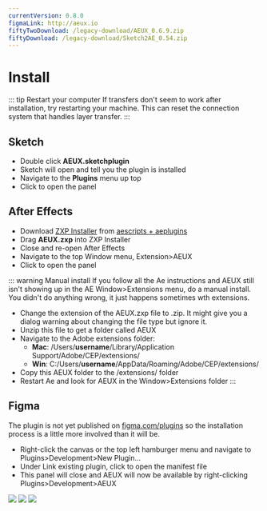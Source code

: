 ```yaml
---
currentVersion: 0.8.0
figmaLink: http://aeux.io
fiftyTwoDownload: /legacy-download/AEUX_0.6.9.zip
fiftyDownload: /legacy-download/Sketch2AE_0.54.zip
---
```


# Install

::: tip Restart your computer
If transfers don't seem to work after installation, try restarting your machine. This can reset the connection system that handles layer transfer.
:::

<!-- ## Figma
- Install in <a :href="$frontmatter.figmaLink">Figma</a>
- Right-click within a Figma file and navigate to Plugins>AEUX
- Click to open the panel -->

## Sketch
- Double click **AEUX.sketchplugin**
- Sketch will open and tell you the plugin is installed
- Navigate to the **Plugins** menu up top
- Click to open the panel

## After Effects
- Download [ZXP Installer](https://aescripts.com/learn/zxp-installer/) from [aescripts + aeplugins](https://aescripts.com/)
- Drag **AEUX.zxp** into ZXP Installer
- Close and re-open After Effects
- Navigate to the top Window menu, Extension>AEUX
- Click to open the panel

::: warning Manual install
If you follow all the Ae instructions and AEUX still isn't showing up in the AE Window>Extensions menu, do a manual install. You didn't do anything wrong, it just happens sometimes wth extensions.
- Change the extension of the AEUX.zxp file to .zip. It might give you a dialog warning about changing the file type but ignore it.
- Unzip this file to get a folder called AEUX
- Navigate to the Adobe extensions folder:
  - **Mac**: /Users/**username**/Library/Application Support/Adobe/CEP/extensions/
  - **Win**: C:/Users/**username**/AppData/Roaming/Adobe/CEP/extensions/
- Copy this AEUX folder to the /extensions/ folder
- Restart Ae and look for AEUX in the Window>Extensions folder
:::

## Figma
The plugin is not yet published on [figma.com/plugins](http://figma.com/plugins) so the installation process is a little more involved than it will be.

- Right-click the canvas or the top left hamburger menu and navigate to Plugins>Development>New Plugin…
- Under Link existing plugin, click to open the manifest file
- This panel will close and AEUX will now be available by right-clicking Plugins>Development>AEUX 

<img src="/figma-install-01.png" />
<img src="/figma-install-02.png" />
<img src="/figma-install-03.png" />